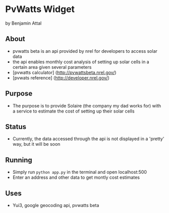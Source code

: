 PvWatts Widget
==============

by Benjamin Attal

## About
  * pvwatts beta is an api provided by nrel for developers to access solar data
  * the api enables monthly cost analysis of setting up solar cells in a certain area given several parameters
  * [pvwatts calculator] (http://pvwattsbeta.nrel.gov/)
  * [pvwats reference] (http://developer.nrel.gov/)

## Purpose
  * The purpose is to provide Solaire (the company my dad works for) with a service to estimate the cost of setting up their solar cells

## Status
  * Currently, the data accessed through the api is not displayed in a 'pretty' way, but it will be soon

## Running
  * Simply run `python app.py` in the terminal and open localhost:500
  * Enter an address and other data to get montly cost estimates

## Uses
  * Yui3, google geocoding api, pvwatts beta

